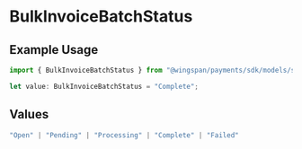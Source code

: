 # BulkInvoiceBatchStatus

## Example Usage

```typescript
import { BulkInvoiceBatchStatus } from "@wingspan/payments/sdk/models/shared";

let value: BulkInvoiceBatchStatus = "Complete";
```

## Values

```typescript
"Open" | "Pending" | "Processing" | "Complete" | "Failed"
```